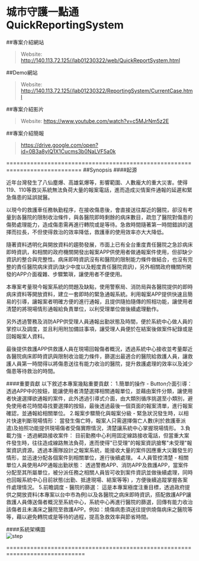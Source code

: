 # 城市守護一點通 QuickReportingSystem

##專案介紹網站
> Website: http://140.113.72.125//lab01230322/web/QuickReportSystem.html<br>

##Demo網站
> Website: http://140.113.72.125//lab01230322/ReportingSystem/CurrentCase.html<br>

##專案介紹影片
> Website: https://www.youtube.com/watch?v=c5MJrNm5z2E<br>

##專案介紹簡報
> https://drive.google.com/open?id=0B3a8yIQ1X1Cucms3b0NaLVF5a0k<br>

============================================================================
##Synopsis
####起源

近年台灣發生了八仙塵爆、高雄氣爆等，影響範圍、人數龐大的重大災害。使得119、110等救災系統無法負荷大量的報案電話，進而造成災情案件通報的延遲和緊急傷患的延誤就醫。

以現今的救護車任務執勤程序，在接收傷患後，會直接送往鄰近的醫院，卻沒有考量到各醫院的限制收治條件，與各醫院即時剩餘的病床數目，疏忽了醫院對傷患的傷勢處理能力，造成傷患需再進行轉院或是等待。急救時間隨著第一時間錯誤的選擇而拉長，不但使得救治的效率降低，救護車的使用效率亦大大降低。

隨著資料透明化與開放資料的趨勢發展，市面上已有全台重度責任醫院之急診病床即時資訊，和相關的政府機關開發出報案APP供使用者做通報案件使用，但卻缺少資訊的整合與完整性。病床即時資訊沒有和醫院的限制能力條件做結合，也沒有完整的責任醫院病床資訊(缺少中度以及輕度責任醫院資訊)，另外相關政府機關所開發的APP介面複雜、步驟繁瑣，讓使用者不便使用。

本專案考量現今報案系統的問題及缺點，使用警察局、消防局與各醫院提供的即時病床資料等開放資料，建立一套即時的緊急通報系統。利用報案APP提供快速且簡易的引導，讓報案者明確方便的進行通報，且提供隨拍隨傳的照相功能，讓使用者清楚的將現場情形通報給負責單位，以利受理單位做後續處理動作。

另外透過警務及消防APP供受理人員通報出勤狀態及時間，便於系統中心做人員的掌控以及調度，並且利用附加備註事項，讓受理人員便於在結案後做案件紀錄或是回報報案人資料。

最後提供救護APP供救護人員在現場回報傷者概況，透過系統中心接收並考量鄰近各醫院病床即時資訊與限制收治能力條件，篩選出最適合的醫院給救護人員，讓救護人員第一時間得以將傷患送往有能力收治的醫院，提升救護處理的效率以及減少傷患等待救治的時間。


####重要貢獻
以下敘述本專案幾點重要貢獻：
1.簡單的操作 - Button介面引導：
    透過APP中的按鈕，能讓使用者清楚選擇相關通報單位，並藉由案件分類，讓使用者快速選擇欲通報的案件，此外透過引導式介面，由大類別循序挑選至小類別，避免使用者花時間尋找要選擇的按鈕，最後透過最後一個頁面的報案清單，進行報案確認，並通報給相關單位。
2.報案步驟簡化與報案分級 - 緊急狀況發生時，以相片快速判斷現場情形：
         當發生傷亡時，報案人只需選擇傷亡人數(利於救護車派遣)及拍照功能提供現場傷者受傷實際情況，清楚讓系統中心掌握現場情形。
3.負載力強 - 透過網路接收案件：
    目前勤務中心利用固定線路接收電話，但當重大案件發生時，往往造成線路無法負荷，進而使得"已受理"的報案資訊搶奪"未受理"報案資訊資源。透過本團隊設計之報案系統，能接收大量的案件因應重大災難發生的情形，並迅速分配各個案件到相關單位，進行後續處理。
4.人員管控清楚 - 相關單位人員使用APP通報出勤狀態：
    透過警務APP、消防APP及救護APP，當案件分配至其所屬單位，被分派任務之相關人員皆可收到案件資訊並做後續處理，同時也回報系統中心目前狀態(出勤、抵達現場、結案等等) ，方便後續追蹤掌握各案件處理情況。
5.前瞻調度 - 醫院的篩選：
    這是本專案極度注重目標，透過政府提供之開放資料(本專案以台中市為例)以及各醫院之病床即時資訊，搭配救護APP讓救護人員傳送傷者概況至系統中心，系統中心再進行醫院的篩選，回傳有能力收治該傷者且未滿床之醫院至救護APP。例如：燒傷病患須送往提供燒傷病床之醫院等等，藉以避免轉院或是等待的過程，提高急救效率與節省時間。




####系統架構圖
<br/>![step](https://github.com/KEVINHKLIU/QuickReportingSystem/blob/master/image/SystemArchitecture.PNG)<br/>


=============================================================================
